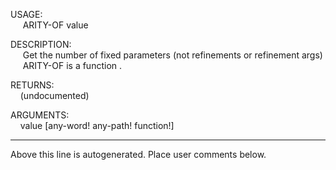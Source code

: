 USAGE:  
&nbsp;&nbsp;&nbsp;&nbsp;&nbsp;ARITY-OF&nbsp;value&nbsp;  
  
DESCRIPTION:  
&nbsp;&nbsp;&nbsp;&nbsp;&nbsp;Get&nbsp;the&nbsp;number&nbsp;of&nbsp;fixed&nbsp;parameters&nbsp;(not&nbsp;refinements&nbsp;or&nbsp;refinement&nbsp;args)  
&nbsp;&nbsp;&nbsp;&nbsp;&nbsp;ARITY-OF&nbsp;is&nbsp;a&nbsp;function&nbsp;.  
  
RETURNS:  
&nbsp;&nbsp;&nbsp;&nbsp;(undocumented)  
  
ARGUMENTS:  
&nbsp;&nbsp;&nbsp;&nbsp;value&nbsp;[any-word!&nbsp;any-path!&nbsp;function!]  
___
Above this line is autogenerated. Place user comments below.